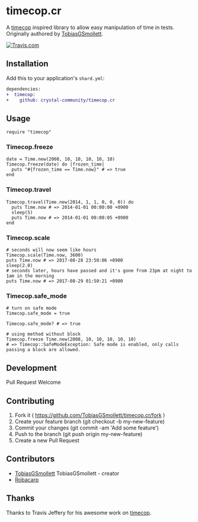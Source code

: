 # timecop.cr
A [timecop](https://github.com/travisjeffery/timecop) inspired library to allow easy manipulation of time in tests. Originally authored by [TobiasGSmollett](https://github.com/TobiasGSmollett).

[![Travis.com](https://img.shields.io/travis/com/crystal-community/timecop.cr.svg?style=for-the-badge)](https://api.travis-ci.com/crystal-community/timecop.cr.svg)

## Installation

Add this to your application's `shard.yml`:

```diff
dependencies:
+  timecop:
+    github: crystal-community/timecop.cr
```

## Usage

```crystal
require "timecop"
```

### Timecop.freeze
```crystal
date = Time.new(2008, 10, 10, 10, 10, 10)
Timecop.freeze(date) do |frozen_time|
  puts "#{frozen_time == Time.now}" # => true
end
```

### Timecop.travel
```crystal
Timecop.travel(Time.new(2014, 1, 1, 0, 0, 0)) do
  puts Time.now # => 2014-01-01 00:00:00 +0900
  sleep(5)
  puts Time.now # => 2014-01-01 00:00:05 +0900
end
```

### Timecop.scale
```crystal
# seconds will now seem like hours
Timecop.scale(Time.now, 3600)
puts Time.now # => 2017-08-28 23:50:06 +0900
sleep(2.0)
# seconds later, hours have passed and it's gone from 23pm at night to 1am in the morning
puts Time.now # => 2017-08-29 01:50:21 +0900
```

### Timecop.safe_mode
```crystal
# turn on safe mode
Timecop.safe_mode = true

Timecop.safe_mode? # => true

# using method without block
Timecop.freeze Time.new(2008, 10, 10, 10, 10, 10)
# => Timecop::SafeModeException: Safe mode is enabled, only calls passing a block are allowed.
```

## Development

Pull Request Welcome

## Contributing

1. Fork it ( https://github.com/TobiasGSmollett/timecop.cr/fork )
2. Create your feature branch (git checkout -b my-new-feature)
3. Commit your changes (git commit -am 'Add some feature')
4. Push to the branch (git push origin my-new-feature)
5. Create a new Pull Request

## Contributors

- [TobiasGSmollett](https://github.com/TobiasGSmollett) TobiasGSmollett - creator
- [Robacarp](https://github.com/robacarp)

## Thanks
Thanks to Travis Jeffery for his awesome work on [timecop](https://github.com/travisjeffery/timecop).
